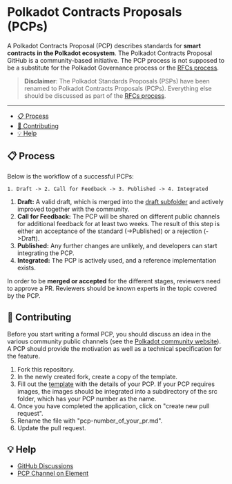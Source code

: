 # Polkadot Contracts Proposals (PCPs)


A Polkadot Contracts Proposal (PCP) describes standards for **smart contracts in the Polkadot ecosystem**. The Polkadot Contracts Proposal GitHub is a community-based initiative. The PCP process is not supposed to be a substitute for the Polkadot Governance process or the [RFCs process](https://github.com/polkadot-fellows/RFCs). 

> __Disclaimer__: The Polkadot Standards Proposals (PSPs) have been renamed to Polkadot Contracts Proposals (PCPs). Everything else should be discussed as part of the [RFCs process](https://github.com/polkadot-fellows/RFCs).  

---
- [:clipboard: Process](#clipboard-process)
- [:pencil: Contributing](#pencil-contributing)
- [:bulb: Help](#bulb-help)

## :clipboard: Process  

Below is the workflow of a successful PCPs:
```
1. Draft -> 2. Call for Feedback -> 3. Published -> 4. Integrated
```
1. **Draft:** A valid draft, which is merged into the [draft
   subfolder](./PCPs/drafts) and actively improved together with the community.
2. **Call for Feedback:** The PCP will be shared on different public channels for
   additional feedback for at least two weeks. The result of this step is either
   an acceptance of the standard (->Published) or a rejection (->Draft).
3. **Published:** Any further changes are unlikely, and developers can start
   integrating the PCP.
4. **Integrated:** The PCP is actively used, and a reference implementation
   exists.

In order to be **merged or accepted** for the different stages, reviewers need to approve a PR. Reviewers should be known experts in the topic covered by the PCP. 

## :pencil: Contributing

Before you start writing a formal PCP, you should discuss an idea in the various community public channels (see the [Polkadot community website](https://polkadot.network/community/)). A PCP should provide the motivation as well as a technical specification for the feature. 

1. Fork this repository.
2. In the newly created fork, create a copy of the template.
3. Fill out the [template](./PCPs/pcp-template.md) with the details of your PCP. If your PCP requires images, the images should be integrated into a subdirectory of the src folder, which has your PCP number as the name.
4. Once you have completed the application, click on "create new pull request".
5. Rename the file with "pcp-number_of_your_pr.md".
6. Update the pull request. 

## :bulb: Help

* [GitHub Discussions](https://github.com/w3f/PCPs/discussions)
* [PCP Channel on Element](https://app.element.io/#/room/#psp:web3.foundation)
